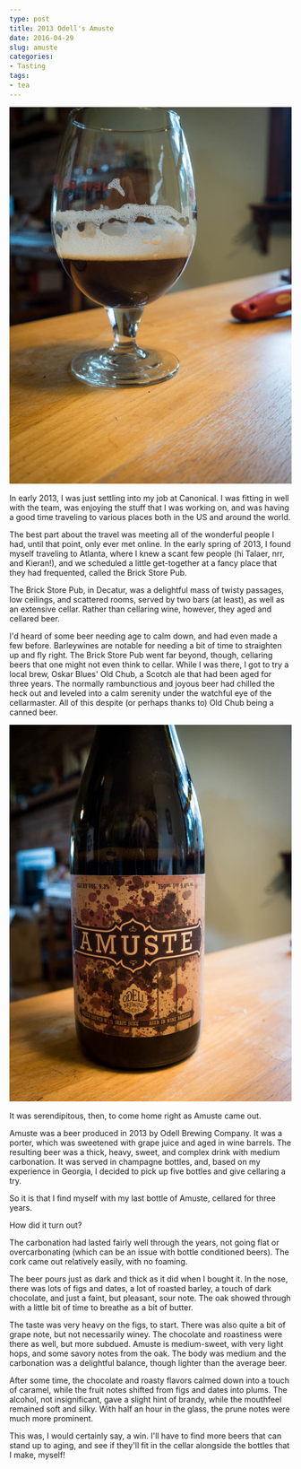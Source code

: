 ```yaml
---
type: post
title: 2013 Odell's Amuste
date: 2016-04-29
slug: amuste
categories:
- Tasting
tags:
- tea
---
```


![In the glass](/assets/tasting/amuste-2.jpg)

In early 2013, I was just settling into my job at Canonical.  I was fitting in well with the team, was enjoying the stuff that I was working on, and was having a good time traveling to various places both in the US and around the world.

The best part about the travel was meeting all of the wonderful people I had, until that point, only ever met online.  In the early spring of 2013, I found myself traveling to Atlanta, where I knew a scant few people (hi Talaer, nrr, and Kieran!), and we scheduled a little get-together at a fancy place that they had frequented, called the Brick Store Pub.

The Brick Store Pub, in Decatur, was a delightful mass of twisty passages, low ceilings, and scattered rooms, served by two bars (at least), as well as an extensive cellar.  Rather than cellaring wine, however, they aged and cellared beer.

I'd heard of some beer needing age to calm down, and had even made a few before.  Barleywines are notable for needing a bit of time to straighten up and fly right.  The Brick Store Pub went far beyond, though, cellaring beers that one might not even think to cellar.  While I was there, I got to try a local brew, Oskar Blues' Old Chub, a Scotch ale that had been aged for three years.  The normally rambunctious and joyous beer had chilled the heck out and leveled into a calm serenity under the watchful eye of the cellarmaster.  All of this despite (or perhaps thanks to) Old Chub being a canned beer.

![Odell's Amuste](/assets/tasting/amuste-1.jpg)

It was serendipitous, then, to come home right as Amuste came out.

Amuste was a beer produced in 2013 by Odell Brewing Company.  It was a porter, which was sweetened with grape juice and aged in wine barrels.  The resulting beer was a thick, heavy, sweet, and complex drink with medium carbonation.  It was served in champagne bottles, and, based on my experience in Georgia, I decided to pick up five bottles and give cellaring a try.

So it is that I find myself with my last bottle of Amuste, cellared for three years.

How did it turn out?

The carbonation had lasted fairly well through the years, not going flat or overcarbonating (which can be an issue with bottle conditioned beers).  The cork came out relatively easily, with no foaming.

The beer pours just as dark and thick as it did when I bought it.  In the nose, there was lots of figs and dates, a lot of roasted barley, a touch of dark chocolate, and just a faint, but pleasant, sour note.  The oak showed through with a little bit of time to breathe as a bit of butter.

The taste was very heavy on the figs, to start.  There was also quite a bit of grape note, but not necessarily winey.  The chocolate and roastiness were there as well, but more subdued.  Amuste is medium-sweet, with very light hops, and some savory notes from the oak.  The body was medium and the carbonation was a delightful balance, though lighter than the average beer.

After some time, the chocolate and roasty flavors calmed down into a touch of caramel, while the fruit notes shifted from figs and dates into plums.  The alcohol, not insignificant, gave a slight hint of brandy, while the mouthfeel remained soft and silky.  With half an hour in the glass, the prune notes were much more prominent.

This was, I would certainly say, a win.  I'll have to find more beers that can stand up to aging, and see if they'll fit in the cellar alongside the bottles that I make, myself!
